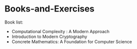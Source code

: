 # Books-and-Exercises

Book list:

- Computational Complexity : A Modern Approach
- Introduction to Modern Cryptography
- Concrete Mathematics: A Foundation for Computer Science
